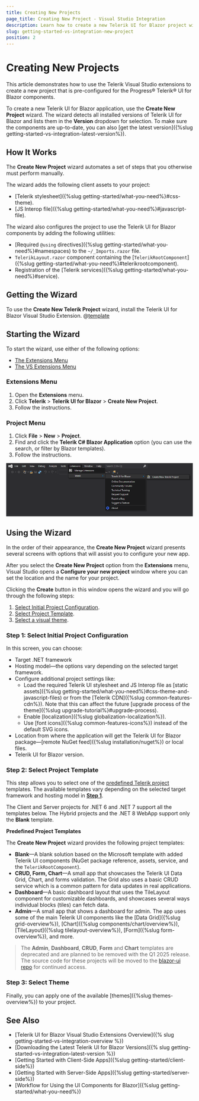 ```yaml
---
title: Creating New Projects
page_title: Creating New Project - Visual Studio Integration
description: Learn how to create a new Telerik UI for Blazor project with the supported Visual Studio templates.
slug: getting-started-vs-integration-new-project
position: 2
---
```


# Creating New Projects

This article demonstrates how to use the Telerik Visual Studio extensions to create a new project that is pre-configured for the Progress&reg; Telerik&reg; UI for Blazor components.

To create a new Telerik UI for Blazor application, use the **Create New Project** wizard. The wizard detects all installed versions of Telerik UI for Blazor and lists them in the **Version** dropdown for selection. To make sure the components are up-to-date, you can also [get the latest version]({%slug getting-started-vs-integration-latest-version%}).

## How It Works

The **Create New Project** wizard automates a set of steps that you otherwise must perform manually.

The wizard adds the following client assets to your project:
* [Telerik stylesheet]({%slug getting-started/what-you-need%}#css-theme).
* [JS Interop file]({%slug getting-started/what-you-need%}#javascript-file).

The wizard also configures the project to use the Telerik UI for Blazor components by adding the following utilities:
* [Required `@using` directives]({%slug getting-started/what-you-need%}#namespaces) to the `~/_Imports.razor` file.
* `TelerikLayout.razor` component containing the [`TelerikRootComponent`]({%slug getting-started/what-you-need%}#telerikrootcomponent).
* Registration of the [Telerik services]({%slug getting-started/what-you-need%}#service).

## Getting the Wizard

To use the **Create New Telerik Project** wizard, install the Telerik UI for Blazor Visual Studio Extension. @[template](/_contentTemplates/common/general-info.md#vsx-download)

## Starting the Wizard

To start the wizard, use either of the following options:

* [The Extensions Menu](#extensions-menu)
* [The VS Extensions Menu](#project-menu)

### Extensions Menu

1. Open the **Extensions** menu.
1. Click **Telerik** > **Telerik UI for Blazor** > **Create New Project**.
1. Follow the instructions.

### Project Menu

1. Click **File** > **New** > **Project**.
1. Find and click the **Telerik C# Blazor Application** option (you can use the search, or filter by Blazor templates).
1. Follow the instructions.

![Start the New Project Wizard](images/vs-ext-create-new-project-entry.png)

## Using the Wizard

In the order of their appearance, the **Create New Project** wizard presents several screens with options that will assist you to configure your new app.

After you select the **Create New Project** option from the **Extensions** menu, Visual Studio opens a **Configure your new project** window where you can set the location and the name for your project. 

Clicking the **Create** button in this window opens the wizard and you will go through the following steps:

1. [Select Initial Project Configuration](#step-1-select-initial-project-configuration).
1. [Select Project Template](#step-2-select-project-template).
1. [Select a visual theme](#step-3-select-theme).

### Step 1: Select Initial Project Configuration

In this screen, you can choose:

* Target .NET framework
* Hosting model&mdash;the options vary depending on the selected target framework.
* Configure additional project settings like:
   * Load the required Telerik UI stylesheet and JS Interop file as [static assets]({%slug getting-started/what-you-need%}#css-theme-and-javascript-files) or from the [Telerik CDN]({%slug common-features-cdn%}). Note that this can affect the future [upgrade process of the theme]({%slug upgrade-tutorial%}#upgrade-process).
   * Enable [localization]({%slug globalization-localization%}).
   * Use [font icons]({%slug common-features-icons%}) instead of the default SVG icons.
* Location from where the application will get the Telerik UI for Blazor package&mdash;[remote NuGet feed]({%slug installation/nuget%}) or local files.
* Telerik UI for Blazor version.

### Step 2: Select Project Template

This step allows you to select one of the [predefined Telerik project](#predefined-project-templates) templates. The available templates vary depending on the selected target framework and hosting model in [**Step 1**](#step-1-select-initial-project-configuration).

The Client and Server projects for .NET 6 and .NET 7 support all the templates below. The Hybrid projects and the .NET 8 WebApp support only the **Blank** template.

<a id="predefined-project-templates"> **Predefined Project Templates**</a>

The **Create New Project** wizard provides the following project templates:

* **Blank**&mdash;A blank solution based on the Microsoft template with added Telerik UI components (NuGet package reference, assets, service, and the `TelerikRootComponent`).
* **CRUD, Form, Chart**&mdash;A small app that showcases the Telerik UI Data Grid, Chart, and forms validation. The Grid also uses a basic CRUD service which is a common pattern for data updates in real applications.
* **Dashboard**&mdash;A basic dashboard layout that uses the TileLayout component for customizable dashboards, and showcases several ways individual blocks (tiles) can fetch data.
* **Admin**&mdash;A small app that shows a dashboard for admin. The app uses some of the main Telerik UI components like the [Data Grid]({%slug grid-overview%}), [Chart]({%slug components/chart/overview%}), [TileLayout]({%slug tilelayout-overview%}), [Form]({%slug form-overview%}), and more.

> The **Admin**, **Dashboard**, **CRUD**, **Form** and **Chart** templates are deprecated and are planned to be removed with the Q1 2025 release. The source code for these projects will be moved to the [blazor-ui repo](https://github.com/telerik/blazor-ui) for continued access.
### Step 3: Select Theme

Finally, you can apply one of the available [themes]({%slug themes-overview%}) to your project.

## See Also

* [Telerik UI for Blazor Visual Studio Extensions Overview]({% slug getting-started-vs-integration-overview %})
* [Downloading the Latest Telerik UI for Blazor Versions]({% slug getting-started-vs-integration-latest-version %})
* [Getting Started with Client-Side Apps]({%slug getting-started/client-side%})
* [Getting Started with Server-Side Apps]({%slug getting-started/server-side%})
* [Workflow for Using the UI Components for Blazor]({%slug getting-started/what-you-need%})
